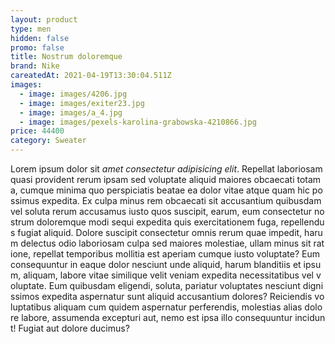 ```yaml
---
layout: product
type: men
hidden: false
promo: false
title: Nostrum doloremque
brand: Nike
careatedAt: 2021-04-19T13:30:04.511Z
images:
  - image: images/4206.jpg
  - image: images/exiter23.jpg
  - image: images/a_4.jpg
  - image: images/pexels-karolina-grabowska-4210866.jpg
price: 44400
category: Sweater
---
```

Lorem ipsum dolor sit *amet consectetur adipisicing elit*. Repellat laboriosam quasi provident rerum ipsam sed voluptate aliquid maiores obcaecati totam a, cumque minima quo perspiciatis beatae ea dolor vitae atque quam hic possimus expedita. Ex culpa minus rem obcaecati sit accusantium quibusdam vel soluta rerum accusamus iusto quos suscipit, earum, eum consectetur nostrum doloremque modi sequi expedita quis exercitationem fuga, repellendus fugiat aliquid. Dolore suscipit consectetur omnis rerum quae impedit, harum delectus odio laboriosam culpa sed maiores molestiae, ullam minus sit ratione, repellat temporibus mollitia est aperiam cumque iusto voluptate? Eum consequuntur in eaque dolor nesciunt unde aliquid, harum blanditiis et ipsum, aliquam, labore vitae similique velit veniam expedita necessitatibus vel voluptate. Eum quibusdam eligendi, soluta, pariatur voluptates nesciunt dignissimos expedita aspernatur sunt aliquid accusantium dolores? Reiciendis voluptatibus aliquam cum quidem aspernatur perferendis, molestias alias dolore labore, assumenda excepturi aut, nemo est ipsa illo consequuntur incidunt! Fugiat aut dolore ducimus?